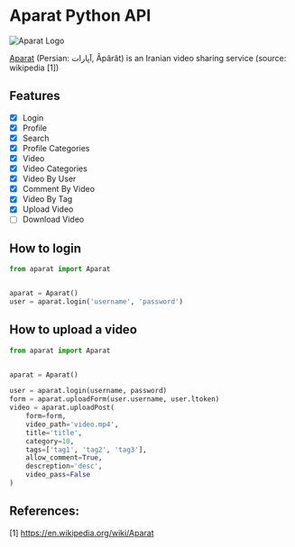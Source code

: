# Aparat Python API
![Aparat Logo](https://upload.wikimedia.org/wikipedia/commons/thumb/6/6b/Aparat_English_Square.png/250px-Aparat_English_Square.png)

[Aparat](http://www.aparat.com/) (Persian: آپارات‎, Âpârât) is an Iranian video sharing service (source: wikipedia [1])

## Features

- [x] Login
- [x] Profile
- [x] Search
- [x] Profile Categories
- [x] Video
- [x] Video Categories
- [x] Video By User
- [x] Comment By Video
- [x] Video By Tag
- [x] Upload Video
- [ ] Download Video

## How to login

```python
from aparat import Aparat


aparat = Aparat()
user = aparat.login('username', 'password')
```


## How to upload a video

```python
from aparat import Aparat


aparat = Aparat()

user = aparat.login(username, password)
form = aparat.uploadForm(user.username, user.ltoken)
video = aparat.uploadPost(
    form=form,
    video_path='video.mp4',
    title='title',
    category=10,
    tags=['tag1', 'tag2', 'tag3'],
    allow_comment=True,
    descreption='desc',
    video_pass=False
)
```


## References:
[1] https://en.wikipedia.org/wiki/Aparat
